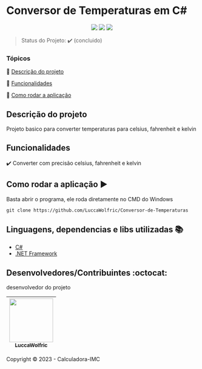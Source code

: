 <h1>Conversor de Temperaturas em C#</h1> 

<p align="center">
  <img src="https://img.shields.io/static/v1?label=FRAMEWORK&message=framework&color=blue&style=for-the-badge&logo=.net"/>
   <img src="http://img.shields.io/static/v1?label=STATUS&message=CONCLUIDO&color=GREEN&style=for-the-badge"/>
   <img src="https://img.shields.io/badge/Language-C%23-blue?style=for-the-badge"/>
</p>

> Status do Projeto: :heavy_check_mark: (concluido)

### Tópicos 

:small_blue_diamond: [Descrição do projeto](#descrição-do-projeto)

:small_blue_diamond: [Funcionalidades](#funcionalidades)

:small_blue_diamond: [Como rodar a aplicação](#como-rodar-a-aplicação-arrow_forward)

## Descrição do projeto 

<p align="justify">
  Projeto basico para converter temperaturas para celsius, fahrenheit e kelvin
</p>

## Funcionalidades

:heavy_check_mark: Converter com precisão celsius, fahrenheit e kelvin

## Como rodar a aplicação :arrow_forward:

Basta abrir o programa, ele roda diretamente no CMD do Windows

```
git clone https://github.com/LuccaWolfric/Conversor-de-Temperaturas
```


## Linguagens, dependencias e libs utilizadas :books:

- [C#](https://learn.microsoft.com/pt-br/dotnet/csharp/)
- [.NET Framework](https://dotnet.microsoft.com/pt-br/learn/dotnet/what-is-dotnet-framework)

## Desenvolvedores/Contribuintes :octocat:

desenvolvedor do projeto

| [<img src="https://avatars.githubusercontent.com/u/109663111?v=4" width=115><br><sub>LuccaWolfric</sub>](https://github.com/LuccaWolfric) | 
| :---: 


Copyright :copyright: 2023 - Calculadora-IMC
